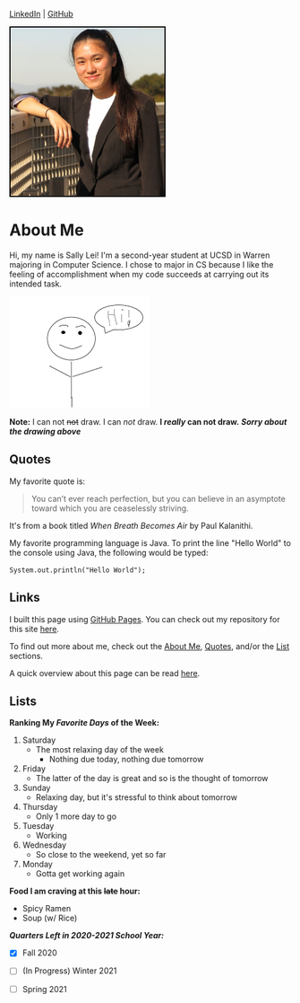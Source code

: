 [LinkedIn](https://www.linkedin.com/in/lei-sallyc/) | [GitHub](https://github.com/Slei03)


<img src="images/me.JPG" alt="Pic of Me" style="width:275px; height:300px; border:2px solid #000"/>

# About Me
Hi, my name is Sally Lei! I'm a second-year student at UCSD in Warren majoring in Computer Science. I chose to major in CS because I like the feeling of accomplishment when my code succeeds at carrying out its intended task. 

![figure](images/stick.png)

**Note:** 
I can not ~~not~~ draw.
I can *not* draw.
**I _really_ can not draw.** 
***Sorry about the drawing above***

## Quotes
My favorite quote is:
>You can’t ever reach perfection, but you can believe in an asymptote toward which you are ceaselessly striving.

It's from a book titled *When Breath Becomes Air* by Paul Kalanithi.


My favorite programming language is Java. To print the line "Hello World" to the console using Java, the following would be typed:
```
System.out.println("Hello World");
```

## Links
I built this page using [GitHub Pages](https://pages.github.com/). You can check out my repository for this site [here](https://github.com/Slei03/slei03.github.io).

To find out more about me, check out the [About Me](#about-me), [Quotes](#quotes), and/or the [List](#lists) sections.

A quick overview about this page can be read [here](https://github.com/Slei03/slei03.github.io/blob/main/README.md).

## Lists
**Ranking My _Favorite Days_ of the Week:**
1. Saturday
   - The most relaxing day of the week
     - Nothing due today, nothing due tomorrow
2. Friday
   - The latter of the day is great and so is the thought of tomorrow
3. Sunday
   - Relaxing day, but it's stressful to think about tomorrow
5. Thursday
   - Only 1 more day to go
6. Tuesday
   - Working
7. Wednesday
   - So close to the weekend, yet so far
8. Monday
   - Gotta get working again

**Food I am craving at this ~~late~~ hour:**
- Spicy Ramen
- Soup (w/ Rice)

***Quarters Left in 2020-2021 School Year:***
- [x] Fall 2020 
- [ ] \(In Progress) Winter 2021 
- [ ] Spring 2021





